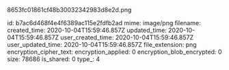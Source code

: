 8653fc01861cf48b30032342983d8e2d.png

id: b7ac6d468f4e4f6389ac115e2fdfb2ad
mime: image/png
filename: 
created_time: 2020-10-04T15:59:46.857Z
updated_time: 2020-10-04T15:59:46.857Z
user_created_time: 2020-10-04T15:59:46.857Z
user_updated_time: 2020-10-04T15:59:46.857Z
file_extension: png
encryption_cipher_text: 
encryption_applied: 0
encryption_blob_encrypted: 0
size: 78686
is_shared: 0
type_: 4